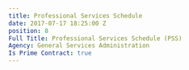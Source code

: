 ```yaml
---
title: Professional Services Schedule
date: 2017-07-17 18:25:00 Z
position: 8
Full Title: Professional Services Schedule (PSS)
Agency: General Services Administration
Is Prime Contract: true
---
```



